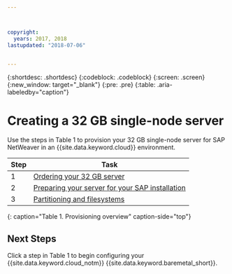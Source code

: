 ```yaml
---



copyright:
  years: 2017, 2018
lastupdated: "2018-07-06"


---
```


{:shortdesc: .shortdesc}
{:codeblock: .codeblock}
{:screen: .screen}
{:new_window: target="_blank"}
{:pre: .pre}
{:table: .aria-labeledby="caption"}

# Creating a 32 GB single-node server

Use the steps in Table 1 to provision your 32 GB single-node server for SAP NetWeaver in an {{site.data.keyword.cloud}} environment.

| Step | Task |
| --- | --- |
| 1 | [Ordering your 32 GB server](/docs/infrastructure/sap-netweaver-rhel-qrg/rhel-set-up-infrastructure-32GB.html)
| 2 | [Preparing your server for your SAP installation](/docs/infrastructure/sap-netweaver-rhel-qrg/rhel-prepare-server-32GB.html)
| 3 | [Partitioning and filesystems](/docs/infrastructure/sap-netweaver-rhel-qrg/rhel-partition-32GB.html)
{: caption="Table 1. Provisioning overview" caption-side="top"} 

## Next Steps

Click a step in Table 1 to begin configuring your {{site.data.keyword.cloud_notm}} {{site.data.keyword.baremetal_short}}.


